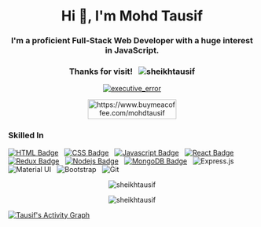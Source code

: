 <h1 align="center">Hi 👋, I'm Mohd Tausif</h1>
<h3 align="center">I'm a proficient Full-Stack Web Developer with a huge interest in JavaScript.</h3>

<!-- <div align="center">
🌱 I’m currently learning <strong>MERN-STACK</strong>
</div> -->
<h3 align="center">Thanks for visit! &nbsp; <img src="https://komarev.com/ghpvc/?username=sheikhtausif&label=Profile%20views&color=0e75b6&style=flat"alt="sheikhtausif" /></img></h3>

<p align="center"><a href="https://twitter.com/executive_error" target="blank"><img src="https://img.shields.io/twitter/follow/executive_error?logo=twitter&style=for-the-badge" alt="executive_error" /></a></p>

<!-- <h3 align="center">Support:</h3> -->
<p align="center"><a href="https://www.buymeacoffee.com/mohdtausif"> <img align="center" src="https://cdn.buymeacoffee.com/buttons/v2/default-yellow.png" height="40" width="180" alt="https://www.buymeacoffee.com/mohdtausif" /></a></p>

### Skilled In 
[![HTML Badge](https://img.shields.io/badge/HTML-orange?style=for-the-badge&labelColor=black&logo=html5&logoColor=orange)](#)  &nbsp; [![CSS Badge](https://img.shields.io/badge/CSS-blue?style=for-the-badge&labelColor=black&logo=css3&logoColor=blue)](#) &nbsp; [![Javascript Badge](https://img.shields.io/badge/-Javascript-F0DB4F?style=for-the-badge&labelColor=black&logo=javascript&logoColor=F0DB4F)](#)  &nbsp; [![React Badge](https://img.shields.io/badge/-React-61DBFB?style=for-the-badge&labelColor=black&logo=react&logoColor=61DBFB)](#) &nbsp; [![Redux Badge](https://img.shields.io/badge/-Redux-007acc?style=for-the-badge&labelColor=black&logo=redux&logoColor=007acc)](#) &nbsp; [![Nodejs Badge](https://img.shields.io/badge/-Nodejs-609857?style=for-the-badge&labelColor=black&logo=node.js&logoColor=609857)](#) &nbsp; [![MongoDB Badge](https://img.shields.io/badge/-MongoDB-409142?style=for-the-badge&labelColor=black&logo=mongodb&logoColor=409142)](#) &nbsp; ![Express.js](https://img.shields.io/badge/express.js-%23404d59.svg?style=for-the-badge&labelColor=black&logo=express&logoColor=%2361DAFB) &nbsp; ![Material UI](https://img.shields.io/badge/materialui-%230081CB.svg?style=for-the-badge&labelColor=black&logo=material-ui&logoColor=white) &nbsp; ![Bootstrap](https://img.shields.io/badge/bootstrap-%23563D7C.svg?style=for-the-badge&labelColor=black&logo=bootstrap&logoColor=white) &nbsp; ![Git](https://img.shields.io/badge/git-%23F05033.svg?style=for-the-badge&labelColor=black&logo=git&logoColor=white)

<!-- <p align="center"><img src="https://github-readme-stats.vercel.app/api/top-langs?username=sheikhtausif&show_icons=true&locale=en&layout=compact" alt="sheikhtausif" /></p> -->
<p align="center"><img src="https://github-readme-stats.vercel.app/api?username=sheikhtausif&show_icons=true&theme=dark&locale=en" alt="sheikhtausif" /></p>
<p align="center"><img src="https://github-readme-streak-stats.herokuapp.com/?user=sheikhtausif&theme=dark" alt="sheikhtausif" /></p>

<!-- ### 📫 How to reach me: [![Linkedin Badge](https://img.shields.io/badge/-LinkedIn-0e76a8?style=flat-square&labelColor=black&logo=Linkedin&logoColor=white)](https://www.linkedin.com/in/mohdtausif) &nbsp;  -->
<!-- [![Twitter Badge](https://img.shields.io/badge/-Twitter-00acee?style=flat-square&labelColor=black&logo=Twitter&logoColor=white)](https://twitter.com/executive_error) -->

<a href="https://github.com/sheikhtausif/github-readme-activity-graph"><img alt="Tausif's Activity Graph" src="https://activity-graph.herokuapp.com/graph?username=sheikhtausif&bg_color=1F222E&color=F8D866&line=F85D7F&point=FFFFFF&hide_border=true" /></a>

